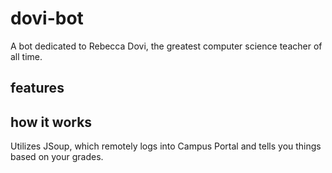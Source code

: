 # dovi-bot
A bot dedicated to Rebecca Dovi, the greatest computer science teacher of all time.

## features

## how it works

Utilizes JSoup, which remotely logs into Campus Portal and tells you things based on your grades.
